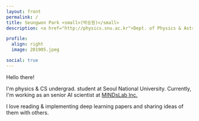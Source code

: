 ```yaml
---
layout: front
permalink: /
title: Seungwon Park <small>(박승원)</small>
description: <a href="http://physics.snu.ac.kr">Dept. of Physics & Astronomy</a>, <a href="http://en.snu.ac.kr">Seoul National University</a>. <br> 서울대학교 물리천문학부.

profile:
  align: right
  image: 201905.jpeg

social: true
---
```


Hello there!

I'm physics & CS undergrad. student at Seoul National University.
Currently, I'm working as an senior AI scientist at [MINDsLab Inc.](https://mindslab.ai)

I love reading & implementing deep learning papers and sharing ideas of them with others.

